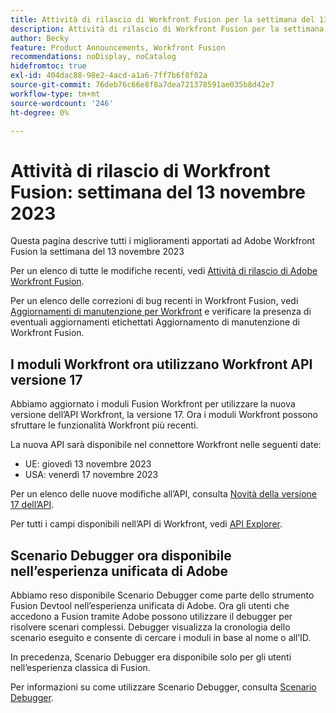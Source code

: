 ```yaml
---
title: Attività di rilascio di Workfront Fusion per la settimana del 13 novembre 2023
description: Attività di rilascio di Workfront Fusion per la settimana del 13 novembre 2023
author: Becky
feature: Product Announcements, Workfront Fusion
recommendations: noDisplay, noCatalog
hidefromtoc: true
exl-id: 404dac88-98e2-4acd-a1a6-7ff7b6f8f02a
source-git-commit: 76deb76c66e8f8a7dea721378591ae035b8d42e7
workflow-type: tm+mt
source-wordcount: '246'
ht-degree: 0%

---
```


# Attività di rilascio di Workfront Fusion: settimana del 13 novembre 2023

Questa pagina descrive tutti i miglioramenti apportati ad Adobe Workfront Fusion la settimana del 13 novembre 2023

Per un elenco di tutte le modifiche recenti, vedi [Attività di rilascio di Adobe Workfront Fusion](../../../product-announcements/product-releases/fusion-release-activity/fusion-release-activity.md).

Per un elenco delle correzioni di bug recenti in Workfront Fusion, vedi [Aggiornamenti di manutenzione per Workfront](https://experienceleague.adobe.com/docs/workfront-known-issues/releases/current-updates.html) e verificare la presenza di eventuali aggiornamenti etichettati Aggiornamento di manutenzione di Workfront Fusion.

## I moduli Workfront ora utilizzano Workfront API versione 17

Abbiamo aggiornato i moduli Fusion Workfront per utilizzare la nuova versione dell’API Workfront, la versione 17. Ora i moduli Workfront possono sfruttare le funzionalità Workfront più recenti.

La nuova API sarà disponibile nel connettore Workfront nelle seguenti date:

* UE: giovedì 13 novembre 2023
* USA: venerdì 17 novembre 2023

Per un elenco delle nuove modifiche all’API, consulta [Novità della versione 17 dell’API](/help/quicksilver/wf-api/api/new-api-version-17.md).

Per tutti i campi disponibili nell’API di Workfront, vedi [API Explorer](https://developer.adobe.com/workfront/api-explorer).

## Scenario Debugger ora disponibile nell’esperienza unificata di Adobe

Abbiamo reso disponibile Scenario Debugger come parte dello strumento Fusion Devtool nell’esperienza unificata di Adobe. Ora gli utenti che accedono a Fusion tramite Adobe possono utilizzare il debugger per risolvere scenari complessi. Debugger visualizza la cronologia dello scenario eseguito e consente di cercare i moduli in base al nome o all’ID.

In precedenza, Scenario Debugger era disponibile solo per gli utenti nell’esperienza classica di Fusion.

Per informazioni su come utilizzare Scenario Debugger, consulta [Scenario Debugger](/help/quicksilver/workfront-fusion/scenarios/debug-scenarios-with-dev-tool.md#scenario-debugger).
